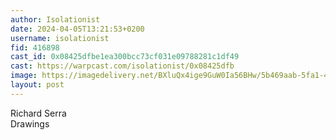```yaml
---
author: Isolationist 
date: 2024-04-05T13:21:53+0200
username: isolationist
fid: 416898
cast_id: 0x08425dfbe1ea300bcc73cf031e09788281c1df49
cast: https://warpcast.com/isolationist/0x08425dfb
image: https://imagedelivery.net/BXluQx4ige9GuW0Ia56BHw/5b469aab-5fa1-49ab-58ab-c5d32e6c6800/original
layout: post
---
```

Richard Serra  
Drawings  

<img src='https://imagedelivery.net/BXluQx4ige9GuW0Ia56BHw/5b469aab-5fa1-49ab-58ab-c5d32e6c6800/original' alt='' referrerpolicy='no-referrer'/>
